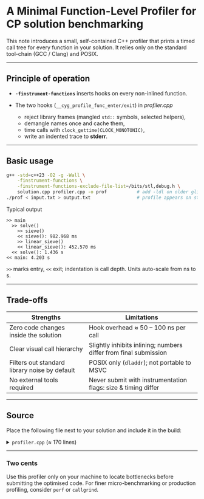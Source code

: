 
# A Minimal Function-Level Profiler for CP solution benchmarking

This note introduces a small, self-contained C++ profiler that prints a timed call tree for every function in your solution.
It relies only on the standard tool-chain (GCC / Clang) and POSIX.

---

## Principle of operation

* **`-finstrument-functions`** inserts hooks on every non-inlined function.
* The two hooks (`__cyg_profile_func_enter/exit`) in *profiler.cpp*

  * reject library frames (mangled `std::` symbols, selected helpers),
  * demangle names once and cache them,
  * time calls with `clock_gettime(CLOCK_MONOTONIC)`,
  * write an indented trace to **stderr**.

---

## Basic usage

```bash
g++ -std=c++23 -O2 -g -Wall \
    -finstrument-functions \
    -finstrument-functions-exclude-file-list=/bits/stl,debug.h \
    solution.cpp profiler.cpp -o prof           # add -ldl on older glibc
./prof < input.txt > output.txt                 # profile appears on stderr
```

Typical output

```
>> main
  >> solve()
    >> sieve()
    << sieve(): 982.968 ms
    >> linear_sieve()
    << linear_sieve(): 452.570 ms
  << solve(): 1.436 s
<< main: 4.203 s
```

`>>` marks entry, `<<` exit; indentation is call depth. Units auto-scale from ns to s.

---

## Trade-offs

| Strengths                                     | Limitations                                                      |
| --------------------------------------------- | ---------------------------------------------------------------- |
| Zero code changes inside the solution         | Hook overhead ≈ 50 – 100 ns per call                             |
| Clear visual call hierarchy                   | Slightly inhibits inlining; numbers differ from final submission |
| Filters out standard library noise by default | POSIX only (`dladdr`); not portable to MSVC                      |
| No external tools required                    | Never submit with instrumentation flags: size & timing differ    |

---

## Source

Place the following file next to your solution and include it in the build:

<details><summary><code>profiler.cpp</code> (≈ 170 lines)</summary>

```cpp
// profiler.cpp – single translation unit
#include <cxxabi.h>
#include <dlfcn.h>
#include <unistd.h>

#include <cstdint>
#include <cstdlib>
#include <cstring>
#include <ctime>
#include <string>
#include <unordered_map>

using i64 = long long;
static const int MAX_DEPTH = 256;

static thread_local const char* name_stack[MAX_DEPTH];
static thread_local i64  time_stack[MAX_DEPTH];
static thread_local bool skip_stack[MAX_DEPTH]{};
static thread_local int  depth = 0;

// ── helpers not to be instrumented ────────────────────────────────────────────
__attribute__((no_instrument_function))
static i64 now_ns() {
    timespec ts;
    clock_gettime(CLOCK_MONOTONIC, &ts);
    return i64(ts.tv_sec) * 1'000'000'000LL + ts.tv_nsec;
}

__attribute__((no_instrument_function))
static const char* demangle_cached(const char* m) {
    using cache_t = std::unordered_map<std::string, std::string>;
    static thread_local cache_t cache;
    if (!m) return "?";
    auto it = cache.find(m);
    if (it != cache.end()) return it->second.c_str();

    int status = 0;
    char* dem = abi::__cxa_demangle(m, nullptr, nullptr, &status);
    std::string out = (status == 0 && dem) ? dem : m;
    free(dem);
    return cache.emplace(m, std::move(out)).first->second.c_str();
}

__attribute__((no_instrument_function))
static void print_line(const char* prefix, const char* name, i64 ns) {
    char buf[512]; const char* unit = "ns"; double t = double(ns);
    if (ns >= 1'000'000'000LL) { t /= 1e9; unit = "s";  }
    else if (ns >= 1'000'000LL) { t /= 1e6; unit = "ms"; }
    else if (ns >= 1'000LL)     { t /= 1e3; unit = "μs"; }

    int p = 0;
    for (int i = 0; i < depth; ++i) { buf[p++] = ' '; buf[p++] = ' '; }
    int n = snprintf(buf + p, sizeof(buf) - p,
                     "%s %s: %.3f %s\n", prefix, name, t, unit);
    write(STDERR_FILENO, buf, p + n);
}

__attribute__((no_instrument_function))
static bool trace_symbol(const char* m) {
    if (!m) return false;
    static const char* std_pref[] = {
        "_ZNSt","_ZN3std","_ZSt","_ZNKSt","_ZNK3std"
    };
    for (auto pre : std_pref)
        if (!strncmp(m, pre, strlen(pre))) return false;

    const char* d = demangle_cached(m);
    static const char* deny[] = {
        "_GLOBAL__sub","__gnu","__cxx","operator<", nullptr
    };
    for (auto p = deny; *p; ++p)
        if (!strncmp(d, *p, strlen(*p))) return false;
    return true;
}

// ── hooks ─────────────────────────────────────────────────────────────────────
extern "C" {

__attribute__((no_instrument_function))
void __cyg_profile_func_enter(void* f, void*) {
    bool skip = (depth && skip_stack[depth - 1]);
    Dl_info d;
    if (!skip && (!dladdr(f, &d) || !trace_symbol(d.dli_sname)))
        skip = true;

    skip_stack[depth] = skip;
    if (skip) { ++depth; return; }

    name_stack[depth] = d.dli_sname;
    time_stack[depth] = now_ns();

    char buf[512]; int p = 0;
    for (int i = 0; i < depth; ++i) { buf[p++] = ' '; buf[p++] = ' '; }
    buf[p++] = '>'; buf[p++] = '>'; buf[p++] = ' ';
    int n = snprintf(buf + p, sizeof(buf) - p, "%s\n",
                     demangle_cached(d.dli_sname));
    write(STDERR_FILENO, buf, p + n);
    ++depth;
}

__attribute__((no_instrument_function))
void __cyg_profile_func_exit(void*, void*) {
    if (!depth) return;
    bool skip = skip_stack[--depth];
    if (skip) { skip_stack[depth] = false; return; }

    print_line("<<", demangle_cached(name_stack[depth]),
               now_ns() - time_stack[depth]);
}

} // extern "C"
```

</details>

---

### Two cents

Use this profiler only on your machine to locate bottlenecks before submitting the optimised code. For finer micro-benchmarking or production profiling, consider `perf` or `callgrind`.
